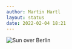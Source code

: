 ```yaml
---
author: Martin Hartl
layout: status
date: 2022-02-04 18:21
---
```


![Sun over Berlin](https://share.hartl.co/pictures/2022-02-04.jpg)